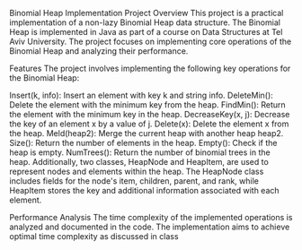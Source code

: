 Binomial Heap Implementation Project
Overview
This project is a practical implementation of a non-lazy Binomial Heap data structure. The Binomial Heap is implemented in Java as part of a course on Data Structures at Tel Aviv University. The project focuses on implementing core operations of the Binomial Heap and analyzing their performance.

Features
The project involves implementing the following key operations for the Binomial Heap:

Insert(k, info): Insert an element with key k and string info.
DeleteMin(): Delete the element with the minimum key from the heap.
FindMin(): Return the element with the minimum key in the heap.
DecreaseKey(x, j): Decrease the key of an element x by a value of j.
Delete(x): Delete the element x from the heap.
Meld(heap2): Merge the current heap with another heap heap2.
Size(): Return the number of elements in the heap.
Empty(): Check if the heap is empty.
NumTrees(): Return the number of binomial trees in the heap.
Additionally, two classes, HeapNode and HeapItem, are used to represent nodes and elements within the heap. The HeapNode class includes fields for the node's item, children, parent, and rank, while HeapItem stores the key and additional information associated with each element.

Performance Analysis
The time complexity of the implemented operations is analyzed and documented in the code. The implementation aims to achieve optimal time complexity as discussed in class
